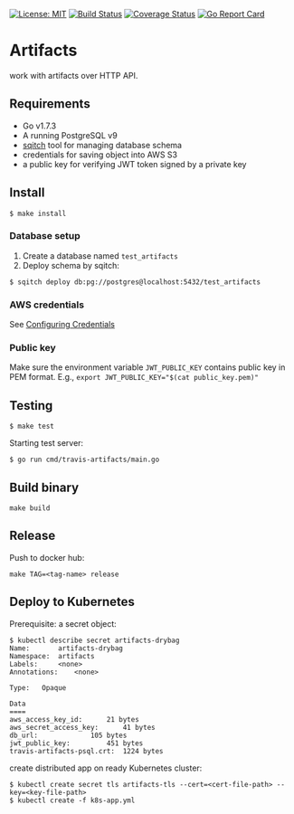 [![License: MIT](https://img.shields.io/badge/License-MIT-yellow.svg)](https://opensource.org/licenses/MIT)
[![Build Status](https://travis-ci.org/shawnzhu/artifacts-v2.svg?branch=master)](https://travis-ci.org/shawnzhu/artifacts-v2)
[![Coverage Status](https://coveralls.io/repos/github/shawnzhu/artifacts-v2/badge.svg?branch=master)](https://coveralls.io/github/shawnzhu/artifacts-v2?branch=master)
[![Go Report Card](https://goreportcard.com/badge/github.com/shawnzhu/artifacts-v2)](https://goreportcard.com/report/github.com/shawnzhu/artifacts-v2)

# Artifacts

work with artifacts over HTTP API.

## Requirements

* Go v1.7.3
* A running PostgreSQL v9
* [sqitch](http://sqitch.org/) tool for managing database schema
* credentials for saving object into AWS S3
* a public key for verifying JWT token signed by a private key

## Install

```
$ make install
```

### Database setup


1. Create a database named `test_artifacts`
1. Deploy schema by sqitch:

```
$ sqitch deploy db:pg://postgres@localhost:5432/test_artifacts
```

### AWS credentials

See [Configuring Credentials](https://github.com/aws/aws-sdk-go#configuring-credentials)

### Public key

Make sure the environment variable `JWT_PUBLIC_KEY` contains public key in PEM format.
E.g., `export JWT_PUBLIC_KEY="$(cat public_key.pem)"`

## Testing

```
$ make test
```

Starting test server:

```
$ go run cmd/travis-artifacts/main.go
```

## Build binary

```
make build
```

## Release

Push to docker hub:

```
make TAG=<tag-name> release
```

## Deploy to Kubernetes

Prerequisite: a secret object:

```
$ kubectl describe secret artifacts-drybag
Name:		artifacts-drybag
Namespace:	artifacts
Labels:		<none>
Annotations:	<none>

Type:	Opaque

Data
====
aws_access_key_id:		21 bytes
aws_secret_access_key:		41 bytes
db_url:				105 bytes
jwt_public_key:			451 bytes
travis-artifacts-psql.crt:	1224 bytes
```

create distributed app on ready Kubernetes cluster:

```
$ kubectl create secret tls artifacts-tls --cert=<cert-file-path> --key=<key-file-path>
$ kubectl create -f k8s-app.yml
```
